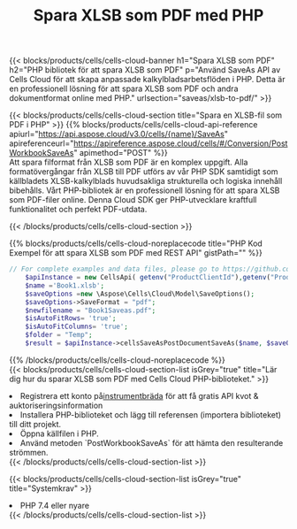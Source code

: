 ﻿---
title:  Spara XLSB som PDF med PHP
description:  Använder Aspose.Cells Cloud SDK för PHP för att spara fil i XLSB-format som fil i PDF-format.
kwords: Excel, Save XLSB as PDF, REST, PHP
howto: How to save XLSB as PDF using Aspose.Cells Cloud PHP library.
---
{{< blocks/products/cells/cells-cloud-banner h1="Spara XLSB som PDF" h2="PHP bibliotek för att spara XLSB som PDF" p="Använd SaveAs API av Cells Cloud för att skapa anpassade kalkylbladsarbetsflöden i PHP. Detta är en professionell lösning för att spara XLSB som PDF och andra dokumentformat online med PHP." urlsection="saveas/xlsb-to-pdf/" >}}

{{< blocks/products/cells/cells-cloud-section title="Spara en XLSB-fil som PDF i PHP" >}}
{{% blocks/products/cells/cells-cloud-api-reference apiurl="https://api.aspose.cloud/v3.0/cells/{name}/SaveAs" apireferenceurl="https://apireference.aspose.cloud/cells/#/Conversion/PostWorkbookSaveAs" apimethod="POST" %}}
<br/>
Att spara filformat från XLSB som PDF är en komplex uppgift. Alla formatövergångar från XLSB till PDF utförs av vår PHP SDK samtidigt som källbladets XLSB-kalkylblads huvudsakliga strukturella och logiska innehåll bibehålls. Vårt PHP-bibliotek är en professionell lösning för att spara XLSB som PDF-filer online. Denna Cloud SDK ger PHP-utvecklare kraftfull funktionalitet och perfekt PDF-utdata.

{{< /blocks/products/cells/cells-cloud-section >}}

{{% blocks/products/cells/cells-cloud-noreplacecode title="PHP Kod Exempel för att spara XLSB som PDF med REST API" gistPath="" %}}
  
```php
// For complete examples and data files, please go to https://github.com/aspose-cells-cloud/aspose-cells-cloud-php/
    $apiInstance = new CellsApi( getenv("ProductClientId"),getenv("ProductClientSecret") );
    $name ='Book1.xlsb';
    $saveOptions =new \Aspose\Cells\Cloud\Model\SaveOptions();
    $saveOptions->SaveFormat = "pdf";
    $newfilename = "Book1Saveas.pdf";
    $isAutoFitRows= 'true';
    $isAutoFitColumns= 'true';
    $folder = "Temp";
    $result = $apiInstance->cellsSaveAsPostDocumentSaveAs($name, $saveOptions, $newfilename,$isAutoFitRows, $isAutoFitColumns, $folder);
```
  
{{% /blocks/products/cells/cells-cloud-noreplacecode %}}
<br/>
{{< blocks/products/cells/cells-cloud-section-list isGrey="true" title="Lär dig hur du sparar XLSB som PDF med Cells Cloud PHP-biblioteket." >}}
<li> Registrera ett konto på<a href="https://dashboard.aspose.cloud/">instrumentbräda</a> för att få gratis API kvot & auktoriseringsinformation</li>
<li>Installera PHP-biblioteket och lägg till referensen (importera biblioteket) till ditt projekt.</li>
<li>Öppna källfilen i PHP.</li>
<li>Använd metoden `PostWorkbookSaveAs` för att hämta den resulterande strömmen.</li>
{{< /blocks/products/cells/cells-cloud-section-list >}}

{{< blocks/products/cells/cells-cloud-section-list isGrey="true" title="Systemkrav" >}}
<li>PHP 7.4 eller nyare</li>
{{< /blocks/products/cells/cells-cloud-section-list >}}
